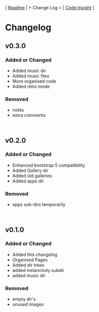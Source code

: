 [ [Readme](README.md) | > Change Log < | [Code Insight](code_insight.md) ]

# Changelog

## v0.3.0

### Added or Changed
- Added music dir
- Added music files 
- More organised code
- Added retro mode
### Removed

- notes
- extra comments

<br>

## v0.2.0

### Added or Changed
- Enhanced bootstrap 5 compatibility
- Added Gallery dir
- Added old galleries
- Added apps dir
### Removed

- apps sub-dirs temporarily

<br>

## v0.1.0

### Added or Changed
- Added this changelog
- Organised Pages
- Added dir trees
- added melancholy subdir
- added music dir

### Removed

- empty dir's
- unused images